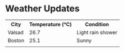 # Weather Updates

<!-- WEATHER-UPDATE-START -->
<table><tr><th>City</th><th>Temperature (°C)</th><th>Condition</th></tr><tr><td>Valsad</td><td>26.7</td><td>Light rain shower</td></tr><tr><td>Boston</td><td>25.1</td><td>Sunny</td></tr><tr><td></td><td></td><td></td></tr></table>
<!-- WEATHER-UPDATE-END -->
